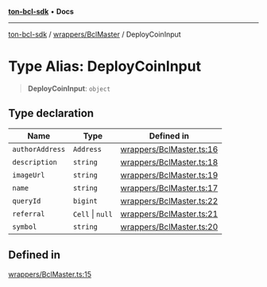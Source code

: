 [**ton-bcl-sdk**](../../../README.md) • **Docs**

***

[ton-bcl-sdk](../../../README.md) / [wrappers/BclMaster](../README.md) / DeployCoinInput

# Type Alias: DeployCoinInput

> **DeployCoinInput**: `object`

## Type declaration

| Name | Type | Defined in |
| ------ | ------ | ------ |
| `authorAddress` | `Address` | [wrappers/BclMaster.ts:16](https://github.com/ton-fun-tech/ton-bcl-sdk/blob/3dee4fb16df3d2a9b10fc9541cf29b0c93974b86/src/wrappers/BclMaster.ts#L16) |
| `description` | `string` | [wrappers/BclMaster.ts:18](https://github.com/ton-fun-tech/ton-bcl-sdk/blob/3dee4fb16df3d2a9b10fc9541cf29b0c93974b86/src/wrappers/BclMaster.ts#L18) |
| `imageUrl` | `string` | [wrappers/BclMaster.ts:19](https://github.com/ton-fun-tech/ton-bcl-sdk/blob/3dee4fb16df3d2a9b10fc9541cf29b0c93974b86/src/wrappers/BclMaster.ts#L19) |
| `name` | `string` | [wrappers/BclMaster.ts:17](https://github.com/ton-fun-tech/ton-bcl-sdk/blob/3dee4fb16df3d2a9b10fc9541cf29b0c93974b86/src/wrappers/BclMaster.ts#L17) |
| `queryId` | `bigint` | [wrappers/BclMaster.ts:22](https://github.com/ton-fun-tech/ton-bcl-sdk/blob/3dee4fb16df3d2a9b10fc9541cf29b0c93974b86/src/wrappers/BclMaster.ts#L22) |
| `referral` | `Cell` \| `null` | [wrappers/BclMaster.ts:21](https://github.com/ton-fun-tech/ton-bcl-sdk/blob/3dee4fb16df3d2a9b10fc9541cf29b0c93974b86/src/wrappers/BclMaster.ts#L21) |
| `symbol` | `string` | [wrappers/BclMaster.ts:20](https://github.com/ton-fun-tech/ton-bcl-sdk/blob/3dee4fb16df3d2a9b10fc9541cf29b0c93974b86/src/wrappers/BclMaster.ts#L20) |

## Defined in

[wrappers/BclMaster.ts:15](https://github.com/ton-fun-tech/ton-bcl-sdk/blob/3dee4fb16df3d2a9b10fc9541cf29b0c93974b86/src/wrappers/BclMaster.ts#L15)
